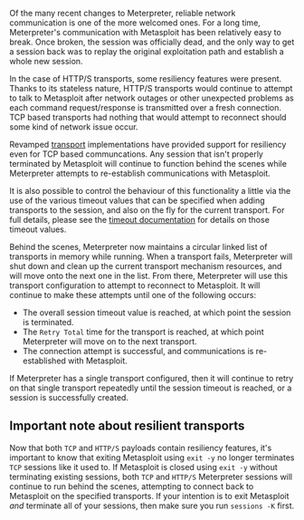 Of the many recent changes to Meterpreter, reliable network communication is one of the more welcomed ones. For a long time, Meterpreter's communication with Metasploit has been relatively easy to break. Once broken, the session was officially dead, and the only way to get a session back was to replay the original exploitation path and establish a whole new session.

In the case of HTTP/S transports, some resiliency features were present. Thanks to its stateless nature, HTTP/S transports would continue to attempt to talk to Metasploit after network outages or other unexpected problems as each command request/response is transmitted over a fresh connection. TCP based transports had nothing that would attempt to reconnect should some kind of network issue occur.

Revamped [transport](https://docs.metasploit.com/docs/using-metasploit/advanced/meterpreter/meterpreter-transport-control.html) implementations have provided support for resiliency even for TCP based communcations. Any session that isn't properly terminated by Metasploit will continue to function behind the scenes while Meterpreter attempts to re-establish communications with Metasploit.

It is also possible to control the behaviour of this functionality a little via the use of the various timeout values that can be specified when adding transports to the session, and also on the fly for the current transport. For full details, please see the [timeout documentation](https://docs.metasploit.com/docs/using-metasploit/advanced/meterpreter/meterpreter-timeout-control.html) for details on those timeout values.

Behind the scenes, Meterpreter now maintains a circular linked list of transports in memory while running. When a transport fails, Meterpreter will shut down and clean up the current transport mechanism resources, and will move onto the next one in the list. From there, Meterpreter will use this transport configuration to attempt to reconnect to Metasploit. It will continue to make these attempts until one of the following occurs:

* The overall session timeout value is reached, at which point the session is terminated.
* The `Retry Total` time for the transport is reached, at which point Meterpreter will move on to the next transport.
* The connection attempt is successful, and communications is re-established with Metasploit.

If Meterpreter has a single transport configured, then it will continue to retry on that single transport repeatedly until the session timeout is reached, or a session is successfully created.

## Important note about resilient transports

Now that both `TCP` and `HTTP/S` payloads contain resiliency features, it's important to know that exiting Metasploit using `exit -y` no longer terminates `TCP` sessions like it used to. If Metasploit is closed using `exit -y` without terminating existing sessions, both `TCP` and `HTTP/S` Meterpreter sessions will continue to run behind the scenes, attempting to connect back to Metasploit on the specified transports. If your intention is to exit Metasploit _and_ terminate all of your sessions, then make sure you run `sessions -K` first.
